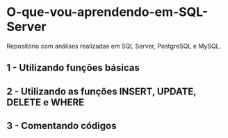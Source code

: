 # O-que-vou-aprendendo-em-SQL-Server
Repositório com análises realizadas em SQL Server, PostgreSQL e MySQL.

## 1 - Utilizando funções básicas

## 2 - Utilizando as funções INSERT, UPDATE, DELETE e WHERE

## 3 - Comentando códigos
 
 
